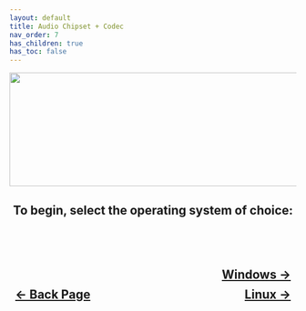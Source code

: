 ```yaml
---
layout: default
title: Audio Chipset + Codec
nav_order: 7
has_children: true
has_toc: false
---
```


<style>
  .navigation-container {
    display: flex;
    justify-content: space-between;
    align-items: center;
    width: 100%;
  }
  
  .nav-button {
    margin: 10px;
  }

  .windows-next-button-container {
    text-align: right;
  }

  .windows-next-button {
    margin: 10px;
    top: 0px;
    bottom: 0px;
    left: 0px;
    right: 0px;
  }
</style>

<p align="center">
  <img width="650" height="200" src="../../../assets/Header-AudioChipsetCodec.png">
</p>

<h2 align="center">To begin, select the operating system of choice:</h2>
<br>

<h2 align="center">
  <br>
  <div class="windows-next-button-container">
  <a class="windows-next-button" href="../01-Windows/index/">Windows &rarr;</a>
  </div>
  <div class="navigation-container">
    <a class="nav-button" href="../../">&larr; Back Page</a>
    <a class="nav-button" href="../02-Linux/index/">Linux &rarr;</a>
  </div>
  <br>
</h2>
